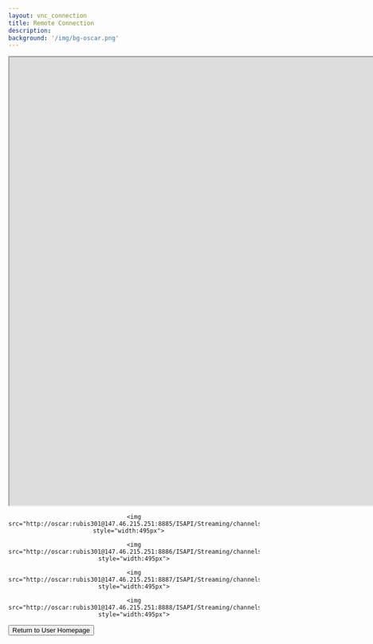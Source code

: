 ```yaml
---
layout: vnc_connection
title: Remote Connection
description: 
background: '/img/bg-oscar.png'
---
```

<!-- Overwrites the styling so that vnc window can be positioned properly -->
<!--
<head>
   <meta http-equiv="Content-Security-Policy" content="upgrade-insecure-requests"> 
  



</head>
-->


<style>

.page-heading {
  padding: 75px 0 !important;

}
.pie{
  display: block;
  margin-left: auto !important;
  margin-right: auto !important;
}
.container2{
  margin: auto !important;
  width: 100%;
  
}

.row{
  
}

</style>


<div class="container2">
<center>
<iframe src="https://147.46.174.56:6081/" height="900" width="2000" title="vnc_session"></iframe>



    
  <div class="pie">
  
    <img src="http://oscar:rubis301@147.46.215.251:8885/ISAPI/Streaming/channels/102/httpPreview/" style="width:495px">   

    <img src="http://oscar:rubis301@147.46.215.251:8886/ISAPI/Streaming/channels/102/httpPreview/" style="width:495px">

    <img src="http://oscar:rubis301@147.46.215.251:8887/ISAPI/Streaming/channels/102/httpPreview/" style="width:495px">

    <img src="http://oscar:rubis301@147.46.215.251:8888/ISAPI/Streaming/channels/102/httpPreview/" style="width:495px">
    
  </div>
  </center>
  <p></p>
  <p></p>
  <form action="https://rubis-lab.github.io/oscar-pages/userpage">
    <div class="row text-center">
      <div class="col-sm-12">
        <button type="submit" class="btn btn-primary">Return to User Homepage </button>
      </div>
    </div>
  </form>
  
  <!--
  <img src="http://oscar:rubis301@147.46.215.167:8885/ISAPI/Streaming/channels/102/httpPreview/" style="width:225px">
  -->

</div>


<!--

<iframe src="http://localhost:3000?url=https://example.com/"></iframe>

<img src="http://oscar:rubis301@147.46.215.251:8885/ISAPI/Streaming/channels/102/httpPreview/" width="100%"  height="500px">
<img src="http://oscar:rubis301@147.46.215.251:8886/ISAPI/Streaming/channels/102/httpPreview/" width="100%"  height="500px">
<img src="http://147.46.215.251:8884/ISAPI/Streaming/channels/102/httpPreview/" width="100%"  height="500px">
<img src="http://192.168.0.120:80/ISAPI/Streaming/channels/102/httpPreview/" width="100%"  height="500px">
<img src="http://192.168.0.122:80/ISAPI/Streaming/channels/102/httpPreview/" width="100%"  height="500px">
C310 streams MJPEG
<img src="http://[PUT IP ADDRESS / LOG-IN INFO HERE]?action=stream" width="100%"  height="500px">     -->   
